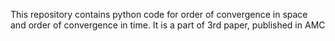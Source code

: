 This repository contains python code for order of convergence in space and order of convergence in time. It is a part of 3rd paper, published in AMC
